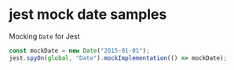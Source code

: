 # jest mock date samples

Mocking `Date` for Jest

```js
const mockDate = new Date("2015-01-01");
jest.spyOn(global, "Date").mockImplementation(() => mockDate);
```
